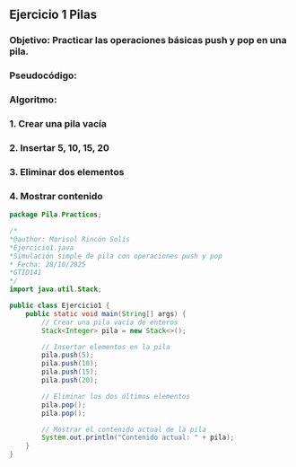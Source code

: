 ## Ejercicio 1 Pilas
### Objetivo: Practicar las operaciones básicas push y pop en una pila.
### Pseudocódigo:
### Algoritmo:
### 1. Crear una pila vacía
### 2. Insertar 5, 10, 15, 20
### 3. Eliminar dos elementos
### 4. Mostrar contenido

```java
package Pila.Practicos;

/*
*@author: Marisol Rincón Solís
*Ejercicio1.java
*Simulación simple de pila con operaciones push y pop
* Fecha: 28/10/2025
*GTID141
*/
import java.util.Stack;

public class Ejercicio1 {
    public static void main(String[] args) {
        // Crear una pila vacía de enteros
        Stack<Integer> pila = new Stack<>();

        // Insertar elementos en la pila
        pila.push(5);
        pila.push(10);
        pila.push(15);
        pila.push(20);

        // Eliminar los dos últimos elementos
        pila.pop();
        pila.pop();

        // Mostrar el contenido actual de la pila
        System.out.println("Contenido actual: " + pila);
    }
}

```
